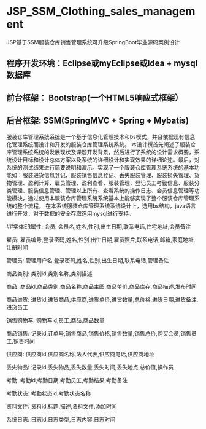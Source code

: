 # JSP_SSM_Clothing_sales_management
JSP基于SSM服装仓库销售管理系统可升级SpringBoot毕业源码案例设计

## 程序开发环境：Eclipse或myEclipse或idea + mysql数据库
## 前台框架： Bootstrap(一个HTML5响应式框架）
## 后台框架: SSM(SpringMVC + Spring + Mybatis)

  服装仓库管理系统系统是一个基于信息化管理技术和bs模式，并且依据现有信息化管理系统而设计和开发的服装仓库管理系统系统。
  本设计撰首先阐述了服装仓库管理系统系统的发展现状及课题开发背景，然后进行了系统的设计需求概要，系统设计目标和设计总体方案以及系统的详细设计和实现效果的详细论述。最后，对系统的测试结果进行简要说明和演示。实现了一个服装仓库管理系统系统的基本功能如：服装进货信息登记、服装销售信息登记、丢失服装管理、服装损失管理、货物管理、盈利计算、雇员管理、盈利查看、服装管理，登记员工考勤信息、服装分类管理、服装信息管理、管理以上所有、查看系统的操作日志、会员信息管理等功能模块，通过使用本服装仓库管理系统系统基本上能够实现了整个服装仓库管理系统的整个流程。
  在本系统服装仓库管理系统系统设计上，选用bs结构，java语言进行开发，对于数据的安全存取选用mysql进行支持。

##实体ER属性:
会员: 会员名,姓名,性别,出生日期,联系电话,住宅地址,会员备注

雇员: 雇员编号,登录密码,姓名,性别,出生日期,雇员照片,联系电话,邮箱,家庭地址,注册时间

管理员: 管理用户名,登录密码,姓名,性别,出生日期,联系电话,管理备注

商品类别: 类别id,类别名称,类别描述

商品: 商品id,商品类别,商品名称,商品主图,商品单价,商品库存,商品描述,发布时间

商品进货: 进货id,进货商品,供应商,进货单价,进货数量,总价格,进货日期,进货备注,进货员工

销售购物车: 购物车id,员工,商品,商品数量

商品销售: 记录id,订单号,销售商品,销售价格,销售数量,销售总价,购买会员,销售员工,销售时间

供应商: 供应商id,供应商名称,法人代表,供应商电话,供应商地址

丢失物品: 记录id,丢失物品,丢失数量,丢失时间,丢失地点,总价值,操作员

考勤: 考勤id,考勤日期,考勤员工,考勤结果,考勤备注

考勤状态: 考勤状态id,考勤状态名称

资料文件: 资料id,标题,描述,资料文件,添加时间

系统日志: 日志id,日志类型,日志内容,日志时间
